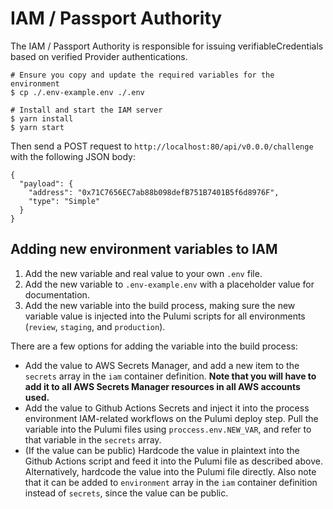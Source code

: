 # IAM / Passport Authority

The IAM / Passport Authority is responsible for issuing verifiableCredentials based on verified Provider authentications.

```
# Ensure you copy and update the required variables for the environment
$ cp ./.env-example.env ./.env

# Install and start the IAM server
$ yarn install
$ yarn start
```

Then send a POST request to `http://localhost:80/api/v0.0.0/challenge` with the following JSON body:

```
{
  "payload": {
    "address": "0x71C7656EC7ab88b098defB751B7401B5f6d8976F",
    "type": "Simple"
  }
}
```

## Adding new environment variables to IAM

1. Add the new variable and real value to your own `.env` file.
2. Add the new variable to `.env-example.env` with a placeholder value for documentation.
3. Add the new variable into the build process, making sure the new variable value is injected into the Pulumi scripts for all environments (`review`, `staging`, and `production`).

There are a few options for adding the variable into the build process:

* Add the value to AWS Secrets Manager, and add a new item to the `secrets` array in the `iam` container definition. **Note that you will have to add it to all AWS Secrets Manager resources in all AWS accounts used.**
* Add the value to Github Actions Secrets and inject it into the process environment IAM-related workflows on the Pulumi deploy step. Pull the variable into the Pulumi files using `proccess.env.NEW_VAR`, and refer to that variable in the `secrets` array.
* (If the value can be public) Hardcode the value in plaintext into the Github Actions script and feed it into the Pulumi file as described above. Alternatively, hardcode the value into the Pulumi file directly. Also note that it can be added to `environment` array in the `iam` container definition instead of `secrets`, since the value can be public.
